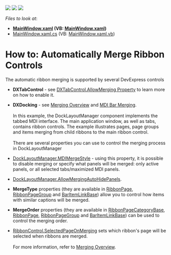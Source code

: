 <!-- default badges list -->
![](https://img.shields.io/endpoint?url=https://codecentral.devexpress.com/api/v1/VersionRange/128655445/15.1.7%2B)
[![](https://img.shields.io/badge/Open_in_DevExpress_Support_Center-FF7200?style=flat-square&logo=DevExpress&logoColor=white)](https://supportcenter.devexpress.com/ticket/details/T304338)
[![](https://img.shields.io/badge/📖_How_to_use_DevExpress_Examples-e9f6fc?style=flat-square)](https://docs.devexpress.com/GeneralInformation/403183)
<!-- default badges end -->
<!-- default file list -->
*Files to look at*:

* **[MainWindow.xaml](./CS/WpfApplication1/MainWindow.xaml) (VB: [MainWindow.xaml](./VB/WpfApplication1/MainWindow.xaml))**
* [MainWindow.xaml.cs](./CS/WpfApplication1/MainWindow.xaml.cs) (VB: [MainWindow.xaml.vb](./VB/WpfApplication1/MainWindow.xaml.vb))
<!-- default file list end -->
# How to: Automatically Merge Ribbon Controls


<p>The automatic ribbon merging is supported by several DevExpress controls

* <strong>DXTabControl</strong> - see <a href="https://documentation.devexpress.com/#WPF/DevExpressXpfCoreDXTabControl_AllowMergingtopic">DXTabControl.AllowMerging Property</a> to learn more on how to enable it.
* <strong>DXDocking</strong> - see <a href="https://documentation.devexpress.com/#WPF/CustomDocument10587">Merging Overview</a> and <a href="https://documentation.devexpress.com/#WPF/CustomDocument9155">MDI Bar Merging</a>.<br><br>In this example, the DockLayoutManager component implements the tabbed MDI interface. The main application window, as well as tabs, contains ribbon controls. The example illustrates pages, page groups and items merging from child ribbons to the main ribbon control.<br><br>There are several properties you can use to control the merging process in DockLayoutManager

* <a href="https://documentation.devexpress.com/#WPF/DevExpressXpfDockingDockLayoutManager_MDIMergeStyletopic">DockLayoutManager.MDIMergeStyle</a> - using this property, it is possible to disable merging or specify what panels will be merged: only active panels, or all selected tabs/maximized MDI panels.
* <a href="https://documentation.devexpress.com/#WPF/DevExpressXpfDockingDockLayoutManager_AllowMergingAutoHidePanelstopic">DockLayoutManager.AllowMergingAutoHidePanels</a>.
* <strong>MergeType</strong> properties (they are available in <a href="https://documentation.devexpress.com/WPF/DevExpressXpfRibbonRibbonPage_MergeTypetopic.aspx">RibbonPage</a>, <a href="https://documentation.devexpress.com/WPF/DevExpressXpfRibbonRibbonPageGroup_MergeTypetopic.aspx">RibbonPageGroup</a> and <a href="https://documentation.devexpress.com/WPF/DevExpressXpfBarsBarItemLinkBase_MergeTypetopic.aspx">BarItemLinkBase</a>) allow you to control how items with similar captions will be merged.
* <strong>MergeOrder</strong> properties (they are available in <a href="https://documentation.devexpress.com/WPF/DevExpressXpfRibbonRibbonPageCategoryBase_MergeOrdertopic.aspx">RibbonPageCategoryBase</a>, <a href="https://documentation.devexpress.com/WPF/DevExpressXpfRibbonRibbonPage_MergeOrdertopic.aspx">RibbonPage</a>, <a href="https://documentation.devexpress.com/WPF/DevExpressXpfRibbonRibbonPageGroup_MergeOrdertopic.aspx">RibbonPageGroup</a> and <a href="https://documentation.devexpress.com/WPF/DevExpressXpfBarsBarItemLinkBase_MergeOrdertopic.aspx">BarItemLinkBase</a>) can be used to control the merging order.
* <a href="https://documentation.devexpress.com/#WPF/DevExpressXpfRibbonRibbonControl_SelectedPageOnMergingtopic">RibbonControl.SelectedPageOnMerging</a> sets which ribbon's page will be selected when ribbons are merged.<br><br>For more information, refer to <a href="https://documentation.devexpress.com/#WPF/CustomDocument10587">Merging Overview</a>.</p>

<br/>


